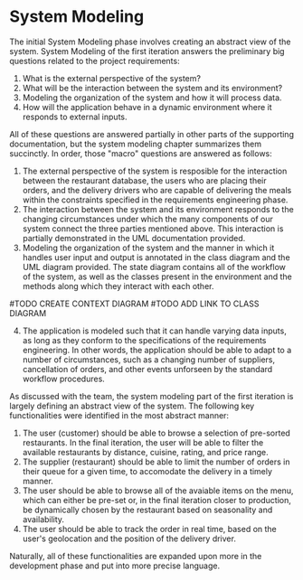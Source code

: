 # System Modeling
The initial System Modeling phase involves creating an abstract view of the system. System Modeling of the first iteration answers the preliminary big questions related to the project requirements: 
1. What is the external perspective of the system? 
2. What will be the interaction between the system and its environment?
3. Modeling the organization of the system and how it will process data.
4. How will the application behave in a dynamic environment where it responds to external inputs.

All of these questions are answered partially in other parts of the supporting documentation, but the system modeling chapter summarizes them succinctly. In order, those "macro" questions are answered as follows:

1. The external perspective of the system is resposible for the interaction between the restaurant database, the users who are placing their orders, and the delivery drivers who are capable of delivering the meals within the constraints specified in the requirements engineering phase.
2. The interaction between the system and its environment responds to the changing circumstances under which the many components of our system connect the three parties mentioned above. This interaction is partially demonstrated in the UML documentation provided.
3. Modeling the organization of the system and the manner in which it handles user input and output is annotated in the class diagram and the UML diagram provided. The state diagram contains all of the workflow of the system, as well as the classes present in the environment and the methods along which they interact with each other. 

#TODO CREATE CONTEXT DIAGRAM
#TODO ADD LINK TO CLASS DIAGRAM

4. The application is modeled such that it can handle varying data inputs, as long as they conform to the specifications of the requirements engineering. In other words, the application should be able to adapt to a number of circumstances, such as a changing number of suppliers, cancellation of orders, and other events unforseen by the standard workflow procedures. 

As discussed with the team, the system modeling part of the first iteration is largely defining an abstract view of the system. The following key functionalities were identified in the most abstract manner:

1. The user (customer) should be able to browse a selection of pre-sorted restaurants. In the final iteration, the user will be able to filter the available restaurants by distance, cuisine, rating, and price range.
2. The supplier (restaurant) should be able to limit the number of orders in their queue for a given time, to accomodate the delivery in a timely manner.
3. The user should be able to browse all of the avaiable items on the menu, which can either be pre-set or, in the final iteration closer to production, be dynamically chosen by the restaurant based on seasonality and availability.
4. The user should be able to track the order in real time, based on the user's geolocation and the position of the delivery driver.

Naturally, all of these functionalities are expanded upon more in the development phase and put into more precise language.